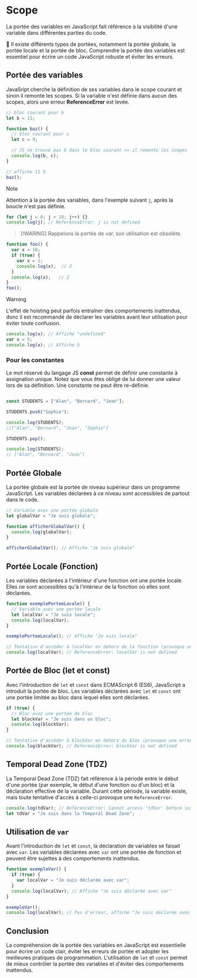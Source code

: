 # Scope

La portée des variables en JavaScript fait référence à la visibilité d'une variable dans différentes parties du code. 

:rocket: Il existe différents types de portées, notamment la portée globale, la portée locale et la portée de bloc. Comprendre la portée des variables est essentiel pour écrire un code JavaScript robuste et éviter les erreurs.

## Portée des variables

JavaSript cherche la définition de ses variables dans le scope courant et sinon il remonte les scopes. Si la variable n'est définie dans aucun des scopes, alors une erreur **ReferenceError** est levée.

```js
// bloc courant pour b
let b = 11;

function baz() {
  // bloc courant pour c
  let c = 9;

  // JS ne trouve pas b dans le bloc courant => il remonte les scopes
  console.log(b, c);
}

// affiche 11 9
baz();

```


>[!NOTE] 
> Attention à la portée des variables, dans l'exemple suivant `j`, après la boucle n'est pas définie.

```js
for (let j = 0; j < 10; j++) {}
console.log(j); // ReferenceError: j is not defined
```

>[!WARING]
> Rappelons la portée de var, son utilisation est obsolète.

```js
function foo() {
  var x = 10; 
  if (true) {
    var x = 2;  
    console.log(x);  // 2
  }
  console.log(x);   // 2
}
foo(); 
```
>[!WARNING]
> L'effet de hoisting peut parfois entraîner des comportements inattendus, donc il est recommandé de déclarer les variables avant leur utilisation pour éviter toute confusion.

```js
console.log(x); // Affiche "undefined"
var x = 5;
console.log(x); // Affiche 5
```

### Pour les constantes 

Le mot réservé du langage JS **const** permet de définir une constante à assignation unique. Notez que vous êtes obligé de lui donner une valeur lors de sa définition. Une constante ne peut être re-définie.

```js

const STUDENTS = ["Alan", "Bernard", "Jean"];

STUDENTS.push("Sophie");

console.log(STUDENTS);
//["Alan", "Bernard", "Jean", "Sophie"]

STUDENTS.pop();

console.log(STUDENTS);
// ["Alan", "Bernard", "Jean"]

```

## Portée Globale

La portée globale est la portée de niveau supérieur dans un programme JavaScript. Les variables déclarées à ce niveau sont accessibles de partout dans le code.

```javascript
// Variable avec une portée globale
let globalVar = "Je suis globale";

function afficherGlobalVar() {
  console.log(globalVar);
}

afficherGlobalVar(); // Affiche "Je suis globale"
```

## Portée Locale (Fonction)

Les variables déclarées à l'intérieur d'une fonction ont une portée locale. Elles ne sont accessibles qu'à l'intérieur de la fonction où elles sont déclarées.

```javascript
function exemplePorteeLocale() {
  // Variable avec une portée locale
  let localVar = "Je suis locale";
  console.log(localVar);
}

exemplePorteeLocale(); // Affiche "Je suis locale"

// Tentative d'accéder à localVar en dehors de la fonction (provoque une erreur)
console.log(localVar); // ReferenceError: localVar is not defined
```

## Portée de Bloc (let et const)

Avec l'introduction de `let` et `const` dans ECMAScript 6 (ES6), JavaScript a introduit la portée de bloc. Les variables déclarées avec `let` et `const` ont une portée limitée au bloc dans lequel elles sont déclarées.

```javascript
if (true) {
  // Bloc avec une portée de bloc
  let blockVar = "Je suis dans un bloc";
  console.log(blockVar);
}

// Tentative d'accéder à blockVar en dehors du bloc (provoque une erreur)
console.log(blockVar); // ReferenceError: blockVar is not defined
```

## Temporal Dead Zone (TDZ)

La Temporal Dead Zone (TDZ) fait référence à la période entre le début d'une portée (par exemple, le début d'une fonction ou d'un bloc) et la déclaration effective de la variable. Durant cette période, la variable existe, mais toute tentative d'accès à celle-ci provoque une `ReferenceError`.

```javascript
console.log(tdVar); // ReferenceError: Cannot access 'tdVar' before initialization
let tdVar = "Je suis dans la Temporal Dead Zone";
```

## Utilisation de `var`

Avant l'introduction de `let` et `const`, la déclaration de variables se faisait avec `var`. Les variables déclarées avec `var` ont une portée de fonction et peuvent être sujettes à des comportements inattendus.

```javascript
function exempleVar() {
  if (true) {
    var localVar = "Je suis déclarée avec var";
  }
  console.log(localVar); // Affiche "Je suis déclarée avec var"
}

exempleVar();
console.log(localVar); // Pas d'erreur, affiche "Je suis déclarée avec var"
```

## Conclusion

La compréhension de la portée des variables en JavaScript est essentielle pour écrire un code clair, éviter les erreurs de portée et adopter les meilleures pratiques de programmation. L'utilisation de `let` et `const` permet de mieux contrôler la portée des variables et d'éviter des comportements inattendus.